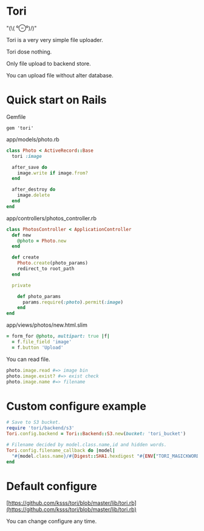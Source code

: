 Tori
===

"(\\( ⁰⊖⁰)/)"

Tori is a very very simple file uploader.

Tori dose nothing.

Only file upload to backend store.

You can upload file without alter database.

# Quick start on Rails

Gemfile

```
gem 'tori'
```

app/models/photo.rb

```ruby
class Photo < ActiveRecord::Base
  tori :image

  after_save do
    image.write if image.from?
  end

  after_destroy do
    image.delete
  end
end
```

app/controllers/photos_controller.rb

```ruby
class PhotosController < ApplicationController
  def new
    @photo = Photo.new
  end

  def create
    Photo.create(photo_params)
    redirect_to root_path
  end

  private

    def photo_params
      params.require(:photo).permit(:image)
    end
end
```

app/views/photos/new.html.slim

```ruby
= form_for @photo, multipart: true |f|
  = f.file_field 'image'
  = f.button 'Upload'
```

You can read file.

```ruby
photo.image.read #=> image bin
photo.image.exist? #=> exist check
photo.image.name #=> filename
```

# Custom configure example

```ruby
# Save to S3 bucket.
require 'tori/backend/s3'
Tori.config.backend = Tori::Backend::S3.new(bucket: 'tori_bucket')

# Filename decided by model.class.name,id and hidden words.
Tori.config.filename_callback do |model|
  "#{model.class.name}/#{Digest::SHA1.hexdigest "#{ENV["TORI_MAGICKWORD"]}/#{model.id}"}"
end
```

# Default configure

[https://github.com/ksss/tori/blob/master/lib/tori.rb](https://github.com/ksss/tori/blob/master/lib/tori.rb)

You can change configure any time.
